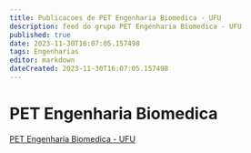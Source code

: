 ```yaml
---
title: Publicacoes de PET Engenharia Biomedica - UFU
description: feed do grupo PET Engenharia Biomedica - UFU
published: true
date: 2023-11-30T16:07:05.157498
tags: Engenharias
editor: markdown
dateCreated: 2023-11-30T16:07:05.157498
---
```


# PET Engenharia Biomedica
[PET Engenharia Biomedica - UFU](/grupo/30PETEngenhariaBiomedicaUFU.md)